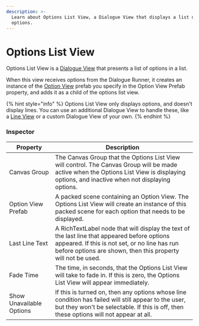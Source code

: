 ```yaml
---
description: >-
  Learn about Options List View, a Dialogue View that displays a list dialogue
  options.
---
```


# Options List View

Options List View is a [Dialogue View](README.md) that presents a list of options in a list.

When this view receives options from the Dialogue Runner, it creates an instance of the [Option View](option-view.md) prefab you specify in the Option View Prefab property, and adds it as a child of the options list view. 

{% hint style="info" %}
Options List View only displays options, and doesn't display lines. You can use an additional Dialogue View to handle these, like a [Line View](line-view.md) or a custom Dialogue View of your own.
{% endhint %}

### Inspector

|Property|Description|
|---|---|
|Canvas Group|The Canvas Group that the Options List View will control. The Canvas Group will be made active when the Options List View is displaying options, and inactive when not displaying options.|
|Option View Prefab|A packed scene containing an Option View. The Options List View will create an instance of this packed scene for each option that needs to be displayed.|
|Last Line Text|A RichTextLabel node that will display the text of the last line that appeared before options appeared. If this is not set, or no line has run before options are shown, then this property will not be used.|
|Fade Time|The time, in seconds, that the Options List View will take to fade in. If this is zero, the Options List View will appear immediately.|
|Show Unavailable Options|If this is turned on, then any options whose line condition has failed will still appear to the user, but they won't be selectable. If this is off, then these options will not appear at all.|
